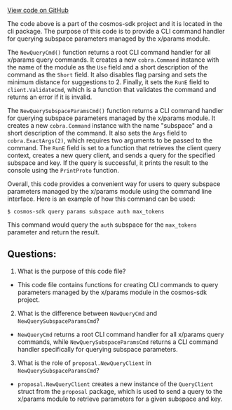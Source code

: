 [View code on GitHub](https://github.com/cosmos/cosmos-sdk/blob/main/x/params/client/cli/query.go)

The code above is a part of the cosmos-sdk project and it is located in the cli package. The purpose of this code is to provide a CLI command handler for querying subspace parameters managed by the x/params module. 

The `NewQueryCmd()` function returns a root CLI command handler for all x/params query commands. It creates a new `cobra.Command` instance with the name of the module as the `Use` field and a short description of the command as the `Short` field. It also disables flag parsing and sets the minimum distance for suggestions to 2. Finally, it sets the `RunE` field to `client.ValidateCmd`, which is a function that validates the command and returns an error if it is invalid. 

The `NewQuerySubspaceParamsCmd()` function returns a CLI command handler for querying subspace parameters managed by the x/params module. It creates a new `cobra.Command` instance with the name "subspace" and a short description of the command. It also sets the `Args` field to `cobra.ExactArgs(2)`, which requires two arguments to be passed to the command. The `RunE` field is set to a function that retrieves the client query context, creates a new query client, and sends a query for the specified subspace and key. If the query is successful, it prints the result to the console using the `PrintProto` function. 

Overall, this code provides a convenient way for users to query subspace parameters managed by the x/params module using the command line interface. Here is an example of how this command can be used:

```
$ cosmos-sdk query params subspace auth max_tokens
``` 

This command would query the `auth` subspace for the `max_tokens` parameter and return the result.
## Questions: 
 1. What is the purpose of this code file?
- This code file contains functions for creating CLI commands to query parameters managed by the x/params module in the cosmos-sdk project.

2. What is the difference between `NewQueryCmd` and `NewQuerySubspaceParamsCmd`?
- `NewQueryCmd` returns a root CLI command handler for all x/params query commands, while `NewQuerySubspaceParamsCmd` returns a CLI command handler specifically for querying subspace parameters.

3. What is the role of `proposal.NewQueryClient` in `NewQuerySubspaceParamsCmd`?
- `proposal.NewQueryClient` creates a new instance of the `QueryClient` struct from the `proposal` package, which is used to send a query to the x/params module to retrieve parameters for a given subspace and key.